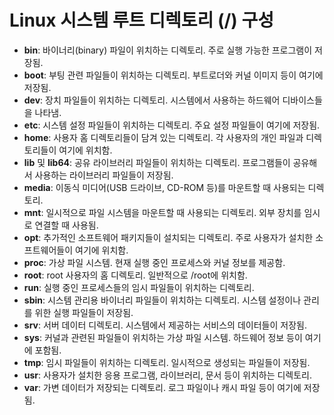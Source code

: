 # Linux 시스템 루트 디렉토리 (/) 구성

- **bin**: 바이너리(binary) 파일이 위치하는 디렉토리. 주로 실행 가능한 프로그램이 저장됨.
- **boot**: 부팅 관련 파일들이 위치하는 디렉토리. 부트로더와 커널 이미지 등이 여기에 저장됨.
- **dev**: 장치 파일들이 위치하는 디렉토리. 시스템에서 사용하는 하드웨어 디바이스들을 나타냄.
- **etc**: 시스템 설정 파일들이 위치하는 디렉토리. 주요 설정 파일들이 여기에 저장됨.
- **home**: 사용자 홈 디렉토리들이 담겨 있는 디렉토리. 각 사용자의 개인 파일과 디렉토리들이 여기에 위치함.
- **lib** 및 **lib64**: 공유 라이브러리 파일들이 위치하는 디렉토리. 프로그램들이 공유해서 사용하는 라이브러리 파일들이 저장됨.
- **media**: 이동식 미디어(USB 드라이브, CD-ROM 등)를 마운트할 때 사용되는 디렉토리.
- **mnt**: 일시적으로 파일 시스템을 마운트할 때 사용되는 디렉토리. 외부 장치를 임시로 연결할 때 사용됨.
- **opt**: 추가적인 소프트웨어 패키지들이 설치되는 디렉토리. 주로 사용자가 설치한 소프트웨어들이 여기에 위치함.
- **proc**: 가상 파일 시스템. 현재 실행 중인 프로세스와 커널 정보를 제공함.
- **root**: root 사용자의 홈 디렉토리. 일반적으로 /root에 위치함.
- **run**: 실행 중인 프로세스들의 임시 파일들이 위치하는 디렉토리.
- **sbin**: 시스템 관리용 바이너리 파일들이 위치하는 디렉토리. 시스템 설정이나 관리를 위한 실행 파일들이 저장됨.
- **srv**: 서버 데이터 디렉토리. 시스템에서 제공하는 서비스의 데이터들이 저장됨.
- **sys**: 커널과 관련된 파일들이 위치하는 가상 파일 시스템. 하드웨어 정보 등이 여기에 포함됨.
- **tmp**: 임시 파일들이 위치하는 디렉토리. 일시적으로 생성되는 파일들이 저장됨.
- **usr**: 사용자가 설치한 응용 프로그램, 라이브러리, 문서 등이 위치하는 디렉토리.
- **var**: 가변 데이터가 저장되는 디렉토리. 로그 파일이나 캐시 파일 등이 여기에 저장됨.
